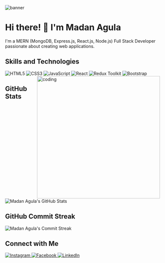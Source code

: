 <!-- Banner Image -->
<img alt="banner" src="https://arka-live.s3.us-east-2.amazonaws.com/uploads/2021/01/header_banner-2.jpg"/>

# Hi there! 👋 I'm Madan Agula

I'm a MERN (MongoDB, Express.js, React.js, Node.js) Full Stack Developer passionate about creating web applications.

## Skills and Technologies

<!-- Left-aligned images -->
<div>
  <img alt="HTML5" src="https://img.shields.io/badge/HTML5-E34F26?style=flat-square&logo=html5&logoColor=white"/>
  <img alt="CSS3" src="https://img.shields.io/badge/CSS3-1572B6?style=flat-square&logo=css3&logoColor=white"/>
  <img alt="JavaScript" src="https://img.shields.io/badge/JavaScript-F7DF1E?style=flat-square&logo=javascript&logoColor=black"/>
  <img alt="React" src="https://img.shields.io/badge/React-61DAFB?style=flat-square&logo=react&logoColor=black"/>
  <img alt="Redux Toolkit" src="https://img.shields.io/badge/Redux_Toolkit-764ABC?style=flat-square&logo=redux&logoColor=white"/>
  <img alt="Bootstrap" src="https://img.shields.io/badge/Bootstrap-7952B3?style=flat-square&logo=bootstrap&logoColor=white"/>
</div>

<!-- Right-aligned image -->
<img align="right" alt="coding" width="400" src="https://camo.githubusercontent.com/cae12fddd9d6982901d82580bdf321d81fb299141098ca1c2d4891870827bf17/68747470733a2f2f6d69726f2e6d656469756d2e636f6d2f6d61782f313336302f302a37513379765349765f7430696f4a2d5a2e676966"/>

## GitHub Stats
![Madan Agula's GitHub Stats](https://github-readme-stats.vercel.app/api?username=Madan-Agula&show_icons=true&theme=radical)

## GitHub Commit Streak
![Madan Agula's Commit Streak](https://github-readme-streak-stats.herokuapp.com/?user=Madan-Agula&theme=dark)

## Connect with Me
<div>
  <!-- Instagram -->
  <a href="https://www.instagram.com/agula.madhan/">
    <img alt="Instagram" src="https://img.shields.io/badge/Instagram-E4405F?style=flat-square&logo=instagram&logoColor=white"/>
  </a>

  <!-- Facebook -->
  <a href="https://www.facebook.com/chinnarock70">
    <img alt="Facebook" src="https://img.shields.io/badge/Facebook-1877F2?style=flat-square&logo=facebook&logoColor=white"/>
  </a>

  <!-- LinkedIn -->
  <a href="https://www.linkedin.com/in/madan-agula/">
    <img alt="LinkedIn" src="https://img.shields.io/badge/LinkedIn-0077B5?style=flat-square&logo=linkedin&logoColor=white"/>
  </a>
</div>

